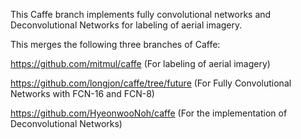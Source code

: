 This Caffe branch implements fully convolutional networks and Deconvolutional Networks for labeling of aerial imagery. 

This merges the following three branches of Caffe:

https://github.com/mitmul/caffe (For labeling of aerial imagery)

https://github.com/longjon/caffe/tree/future (For Fully Convolutional Networks with FCN-16 and FCN-8)

https://github.com/HyeonwooNoh/caffe (For the implementation of Deconvolutional Networks)

